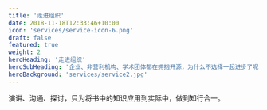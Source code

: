 ```yaml
---
title: '走进组织'
date: 2018-11-18T12:33:46+10:00
icon: 'services/service-icon-6.png'
draft: false
featured: true
weight: 2
heroHeading: '走进组织'
heroSubHeading: '企业、非营利机构、学术团体都在拥抱开源，为什么不选择一起进步了呢？'
heroBackground: 'services/service2.jpg'
---
```


演讲、沟通、探讨，只为将书中的知识应用到实际中，做到知行合一。